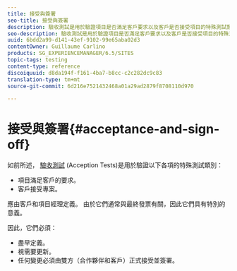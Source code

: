 ```yaml
---
title: 接受與簽署
seo-title: 接受與簽署
description: 驗收測試是用於驗證項目是否滿足客戶要求以及客戶是否接受項目的特殊測試類別
seo-description: 驗收測試是用於驗證項目是否滿足客戶要求以及客戶是否接受項目的特殊測試類別
uuid: 6bdd2a99-d141-43ef-9102-99e65aba02d3
contentOwner: Guillaume Carlino
products: SG_EXPERIENCEMANAGER/6.5/SITES
topic-tags: testing
content-type: reference
discoiquuid: d8da194f-f161-4ba7-b8cc-c2c282dc9c83
translation-type: tm+mt
source-git-commit: 6d216e7521432468a01a29ad2879f8708110d970

---
```



# 接受與簽署{#acceptance-and-sign-off}

如前所述， [驗收測試](/help/sites-developing/planning.md) (Acception Tests)是用於驗證以下各項的特殊測試類別：

* 項目滿足客戶的要求。
* 客戶接受專案。

應由客戶和項目經理定義。 由於它們通常與最終發票有關，因此它們具有特別的意義。

因此，它們必須：

* 盡早定義。
* 視需要更新。
* 任何變更必須由雙方（合作夥伴和客戶）正式接受並簽署。


